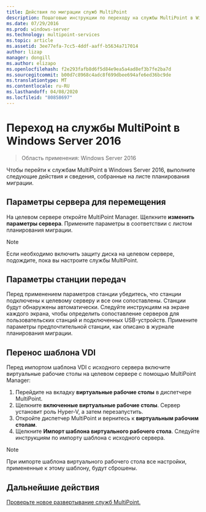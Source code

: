 ```yaml
---
title: Действия по миграции служб MultiPoint
description: Пошаговые инструкции по переходу на службы MultiPoint в Windows Server 2016
ms.date: 07/29/2016
ms.prod: windows-server
ms.technology: multipoint-services
ms.topic: article
ms.assetid: 3ee77efa-7cc5-4ddf-aaff-b5634a717014
author: lizap
manager: dongill
ms.author: elizapo
ms.openlocfilehash: f2e293fafb8d6f5d84e9ea5a4ad8ef3b7fe2ba7d
ms.sourcegitcommit: b00d7c8968c4adc8f699dbee694afe6ed36bc9de
ms.translationtype: MT
ms.contentlocale: ru-RU
ms.lasthandoff: 04/08/2020
ms.locfileid: "80858697"
---
```

# <a name="migrate-to--multipoint-services-in-windows-server-2016"></a>Переход на службы MultiPoint в Windows Server 2016

>Область применения: Windows Server 2016

Чтобы перейти к службам MultiPoint в Windows Server 2016, выполните следующие действия и сведения, собранные на листе планирования миграции.

## <a name="transfer-server-settings"></a>Параметры сервера для перемещения
На целевом сервере откройте MultiPoint Manager. Щелкните **изменить параметры сервера**. Примените параметры в соответствии с листом планирования миграции.

> [!NOTE]
> Если необходимо включить защиту диска на целевом сервере, подождите, пока вы настроите службы MultiPoint.

## <a name="transfer-station-settings"></a>Параметры станции передач
Перед применением параметров станции убедитесь, что станции подключены к целевому серверу и все они сопоставлены. Станции будут обнаружены автоматически. Следуйте инструкциям на экране каждого экрана, чтобы определить сопоставление серверов для пользовательских станций и подключенных USB-устройств. Примените параметры предпочтительной станции, как описано в журнале планирования миграции.

## <a name="migrate-the-vdi-template"></a>Перенос шаблона VDI

Перед импортом шаблона VDI с исходного сервера включите виртуальные рабочие столы на целевом сервере с помощью MultiPoint Manager:

1. Перейдите на вкладку **виртуальные рабочие столы** в диспетчере MultiPoint.
2. Щелкните **включенные виртуальные рабочие столы**. Сервер установит роль Hyper-V, а затем перезапустить.
3. Откройте диспетчер MultiPoint и вернитесь к **виртуальным рабочим столам**.
4. Щелкните **Импорт шаблона виртуального рабочего стола**. Следуйте инструкциям по импорту шаблона с исходного сервера.

> [!NOTE]
> При импорте шаблона виртуального рабочего стола все настройки, примененные к этому шаблону, будут сброшены. 

## <a name="next-step"></a>Дальнейшие действия
[Проверьте новое развертывание служб MultiPoint.](multipoint-services-post-migration-steps.md)